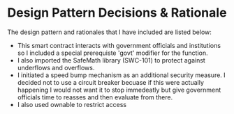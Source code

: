 # Design Pattern Decisions & Rationale

The design pattern and rationales that I have included are listed below: 
* This smart contract interacts with government officials and institutions so I included a special prerequiste 'govt' modifier for the function.
* I also imported the SafeMath library (SWC-101) to protect against underflows and overflows.
* I initiated a speed bump mechanism as an additional security measure. I decided not to use a circuit breaker becuase if this were actually happening I would not want it to stop immedeatly but give government officials time to reasses and then evaluate from there. 
* I also used ownable to restrict access